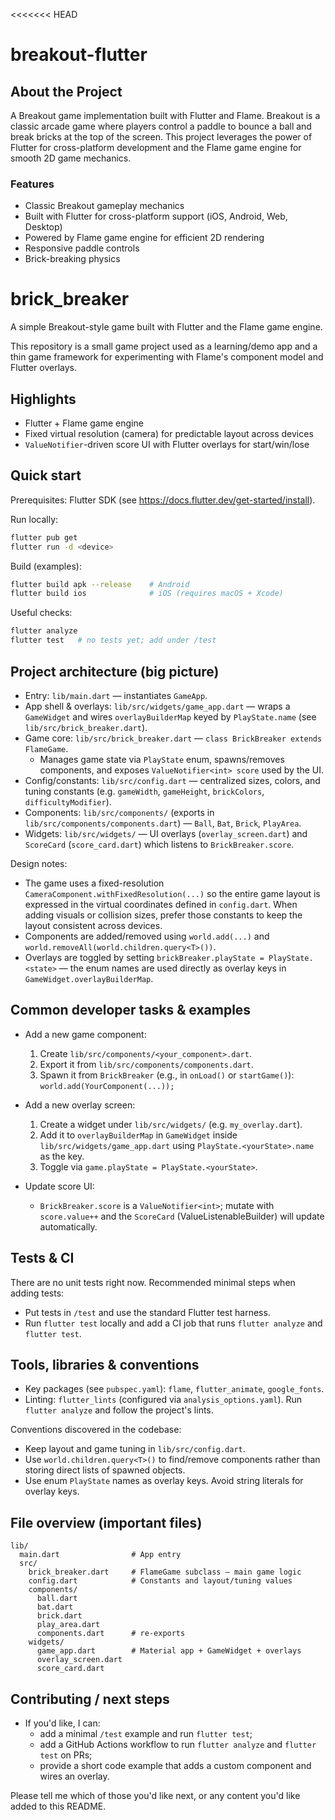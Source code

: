 <<<<<<< HEAD

# breakout-flutter

## About the Project

A Breakout game implementation built with Flutter and Flame. Breakout is a classic arcade game where players control a paddle to bounce a ball and break bricks at the top of the screen. This project leverages the power of Flutter for cross-platform development and the Flame game engine for smooth 2D game mechanics.

### Features

- Classic Breakout gameplay mechanics
- Built with Flutter for cross-platform support (iOS, Android, Web, Desktop)
- Powered by Flame game engine for efficient 2D rendering
- Responsive paddle controls
- Brick-breaking physics

# brick_breaker

A simple Breakout-style game built with Flutter and the Flame game engine.

This repository is a small game project used as a learning/demo app and a
thin game framework for experimenting with Flame's component model and
Flutter overlays.

## Highlights

- Flutter + Flame game engine
- Fixed virtual resolution (camera) for predictable layout across devices
- `ValueNotifier`-driven score UI with Flutter overlays for start/win/lose

## Quick start

Prerequisites: Flutter SDK (see <https://docs.flutter.dev/get-started/install>).

Run locally:

```bash
flutter pub get
flutter run -d <device>
```

Build (examples):

```bash
flutter build apk --release    # Android
flutter build ios              # iOS (requires macOS + Xcode)
```

Useful checks:

```bash
flutter analyze
flutter test   # no tests yet; add under /test
```

## Project architecture (big picture)

- Entry: `lib/main.dart` — instantiates `GameApp`.
- App shell & overlays: `lib/src/widgets/game_app.dart` — wraps a `GameWidget` and
  wires `overlayBuilderMap` keyed by `PlayState.name` (see `lib/src/brick_breaker.dart`).
- Game core: `lib/src/brick_breaker.dart` — `class BrickBreaker extends FlameGame`.
  - Manages game state via `PlayState` enum, spawns/removes components, and exposes
    `ValueNotifier<int> score` used by the UI.
- Config/constants: `lib/src/config.dart` — centralized sizes, colors, and tuning
  constants (e.g. `gameWidth`, `gameHeight`, `brickColors`, `difficultyModifier`).
- Components: `lib/src/components/` (exports in
  `lib/src/components/components.dart`) — `Ball`, `Bat`, `Brick`, `PlayArea`.
- Widgets: `lib/src/widgets/` — UI overlays (`overlay_screen.dart`) and
  `ScoreCard` (`score_card.dart`) which listens to `BrickBreaker.score`.

Design notes:

- The game uses a fixed-resolution `CameraComponent.withFixedResolution(...)`
  so the entire game layout is expressed in the virtual coordinates defined in
  `config.dart`. When adding visuals or collision sizes, prefer those constants
  to keep the layout consistent across devices.
- Components are added/removed using `world.add(...)` and `world.removeAll(world.children.query<T>())`.
- Overlays are toggled by setting `brickBreaker.playState = PlayState.<state>` — the enum
  names are used directly as overlay keys in `GameWidget.overlayBuilderMap`.

## Common developer tasks & examples

- Add a new game component:
  1. Create `lib/src/components/<your_component>.dart`.
  2. Export it from `lib/src/components/components.dart`.
  3. Spawn it from `BrickBreaker` (e.g., in `onLoad()` or `startGame()`):
     `world.add(YourComponent(...));`

- Add a new overlay screen:
  1. Create a widget under `lib/src/widgets/` (e.g. `my_overlay.dart`).
  2. Add it to `overlayBuilderMap` in `GameWidget` inside
     `lib/src/widgets/game_app.dart` using `PlayState.<yourState>.name` as the key.
  3. Toggle via `game.playState = PlayState.<yourState>`.

- Update score UI:
  - `BrickBreaker.score` is a `ValueNotifier<int>`; mutate with `score.value++` and
    the `ScoreCard` (ValueListenableBuilder) will update automatically.

## Tests & CI

There are no unit tests right now. Recommended minimal steps when adding tests:

- Put tests in `/test` and use the standard Flutter test harness.
- Run `flutter test` locally and add a CI job that runs `flutter analyze` and `flutter test`.

## Tools, libraries & conventions

- Key packages (see `pubspec.yaml`): `flame`, `flutter_animate`, `google_fonts`.
- Linting: `flutter_lints` (configured via `analysis_options.yaml`). Run
  `flutter analyze` and follow the project's lints.

Conventions discovered in the codebase:

- Keep layout and game tuning in `lib/src/config.dart`.
- Use `world.children.query<T>()` to find/remove components rather than storing
  direct lists of spawned objects.
- Use enum `PlayState` names as overlay keys. Avoid string literals for overlay keys.

## File overview (important files)

```plaintext
lib/
  main.dart                # App entry
  src/
    brick_breaker.dart     # FlameGame subclass — main game logic
    config.dart            # Constants and layout/tuning values
    components/
      ball.dart
      bat.dart
      brick.dart
      play_area.dart
      components.dart      # re-exports
    widgets/
      game_app.dart        # Material app + GameWidget + overlays
      overlay_screen.dart
      score_card.dart
```

## Contributing / next steps

- If you'd like, I can:
  - add a minimal `/test` example and run `flutter test`;
  - add a GitHub Actions workflow to run `flutter analyze` and `flutter test` on PRs;
  - provide a short code example that adds a custom component and wires an overlay.

Please tell me which of those you'd like next, or any content you'd like added to
this README.
